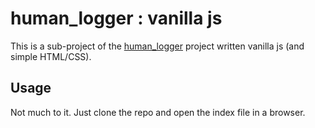 # human_logger : vanilla js #

This is a sub-project of the [human_logger](../../../) project written vanilla js (and simple HTML/CSS).

## Usage ##

Not much to it. Just clone the repo and open the index file in a browser.